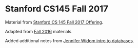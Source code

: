 # Stanford CS145 Fall 2017

Material from [Stanford CS 145 Fall 2017 Offering](http://cs145.stanford.edu).

Adapted from [Fall 2016](https://github.com/HazyResearch/cs145-notebooks-2016) materials.

Added additional notes from [Jennifer Widom intro to databases](https://www.youtube.com/watch?v=spQ7IFksP9g&index=2&list=PLroEs25KGvwzmvIxYHRhoGTz9w8LeXek0).
